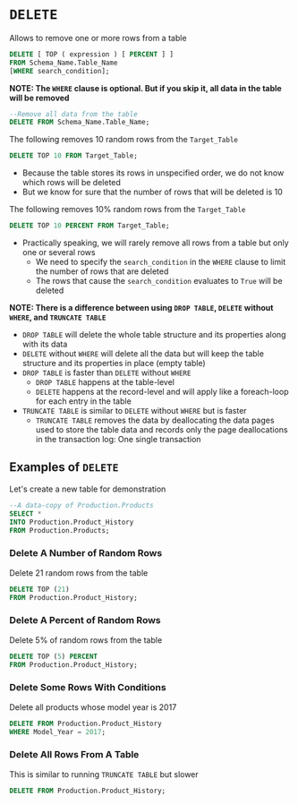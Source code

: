 # `DELETE`

Allows to remove one or more rows from a table

```sql
DELETE [ TOP ( expression ) [ PERCENT ] ]  
FROM Schema_Name.Table_Name
[WHERE search_condition];
```

**NOTE: The `WHERE` clause is optional. But if you skip it, all data in the table will be removed**

```sql
--Remove all data from the table
DELETE FROM Schema_Name.Table_Name;
```

The following removes 10 random rows from the `Target_Table`

```sql
DELETE TOP 10 FROM Target_Table;  
```

- Because the table stores its rows in unspecified order, we do not know which rows will be deleted 
- But we know for sure that the number of rows that will be deleted is 10

The following removes 10% random rows from the `Target_Table`

```sql
DELETE TOP 10 PERCENT FROM Target_Table;
```

- Practically speaking, we will rarely remove all rows from a table but only one or several rows
  - We need to specify the `search_condition` in the `WHERE` clause to limit the number of rows that are deleted
  - The rows that cause the `search_condition` evaluates to `True` will be deleted

**NOTE: There is a difference between using `DROP TABLE`, `DELETE` without `WHERE`, and `TRUNCATE TABLE`**

- `DROP TABLE` will delete the whole table structure and its properties along with its data
- `DELETE` without `WHERE` will delete all the data but will keep the table structure and its properties in place (empty table)
- `DROP TABLE` is faster than `DELETE` without `WHERE`
  - `DROP TABLE` happens at the table-level
  - `DELETE` happens at the record-level and will apply like a foreach-loop for each entry in the table
- `TRUNCATE TABLE` is similar to `DELETE` without `WHERE` but is faster
  - `TRUNCATE TABLE` removes the data by deallocating the data pages used to store the table data and records only the page deallocations in the transaction log: One single transaction

## Examples of `DELETE`

Let's create a new table for demonstration

```sql
--A data-copy of Production.Products
SELECT * 
INTO Production.Product_History
FROM Production.Products;
```

### Delete A Number of Random Rows

Delete 21 random rows from the table

```sql
DELETE TOP (21)
FROM Production.Product_History;
```

### Delete A Percent of Random Rows

Delete 5% of random rows from the table

```sql
DELETE TOP (5) PERCENT
FROM Production.Product_History;
```

### Delete Some Rows With Conditions

Delete all products whose model year is 2017

```sql
DELETE FROM Production.Product_History
WHERE Model_Year = 2017;
```

### Delete All Rows From A Table

This is similar to running `TRUNCATE TABLE` but slower

```sql
DELETE FROM Production.Product_History;
```

